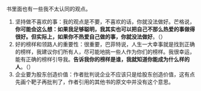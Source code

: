书里面也有一些我不太认同的观点。

1. 坚持做不喜欢的事：我的观点是不要，不喜欢的话，你就没法做好。芒格说，**你可能会这么想：如果我足够聪明，我其实也可以把自己不那么热爱的事做得很好。但实际上，如果你不热爱自己做的事，你就没法做好**。（）
2. 好的榜样和领路人的重要性：很重要，巴菲特说，人生一大幸事就是找到正确的榜样，我建议你们所有人，尽可能地挑一些人作为你们的榜样。我很幸运，能有正确的榜样引导我。**告诉我你的榜样是谁，我就知道你能成为什么样的人**。（）
3. 企业要为股东创造价值：作者批判说企业不应该只是给股东创造价值，这有点先画个靶子再批判了，作者引用的其他书的原文中并没有这个意思。
